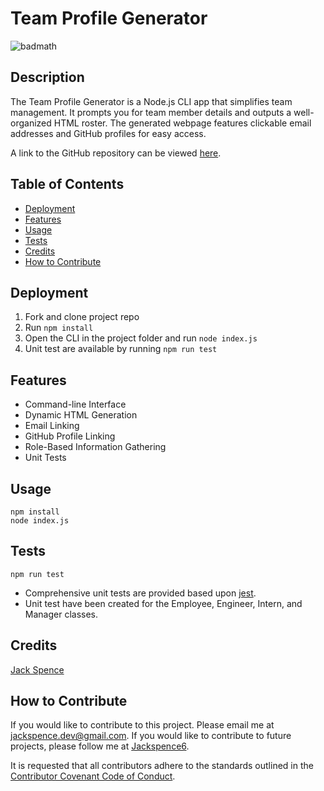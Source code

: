 # Team Profile Generator

![badmath](https://img.shields.io/github/license/Jackspence6/team-profile-generator)

## Description

The Team Profile Generator is a Node.js CLI app that simplifies team management. It prompts you for team member details and outputs a well-organized HTML roster. The generated webpage features clickable email addresses and GitHub profiles for easy access.

A link to the GitHub repository can be viewed [here](https://github.com/Jackspence6/team-profile-generator).

## Table of Contents

- [Deployment](#deployment)
- [Features](#features)
- [Usage](#usage)
- [Tests](#tests)
- [Credits](#credits)
- [How to Contribute](#how-to-contribute)

## Deployment

1. Fork and clone project repo
2. Run `npm install`
3. Open the CLI in the project folder and run `node index.js`
4. Unit test are available by running `npm run test`

## Features

- Command-line Interface
- Dynamic HTML Generation
- Email Linking
- GitHub Profile Linking
- Role-Based Information Gathering
- Unit Tests

## Usage

```
npm install
node index.js
```

## Tests

```
npm run test
```

- Comprehensive unit tests are provided based upon [jest](https://jestjs.io/).
- Unit test have been created for the Employee, Engineer, Intern, and Manager classes.

## Credits

[Jack Spence](https://github.com/Jackspence6)

## How to Contribute

If you would like to contribute to this project. Please email me at jackspence.dev@gmail.com. If you would like to contribute to future projects, please follow me at [Jackspence6](https://github.com/Jackspence6).

It is requested that all contributors adhere to the standards outlined in the [Contributor Covenant Code of Conduct](https://www.contributor-covenant.org/version/2/1/code_of_conduct/).
